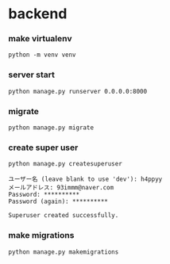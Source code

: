 # backend

### make virtualenv
```
python -m venv venv
```

### server start
```
python manage.py runserver 0.0.0.0:8000
```

### migrate
```
python manage.py migrate
```

### create super user
```
python manage.py createsuperuser
```
```
ユーザー名 (leave blank to use 'dev'): h4ppyy
メールアドレス: 93immm@naver.com
Password: **********
Password (again): **********

Superuser created successfully.
```

### make migrations
```
python manage.py makemigrations
```